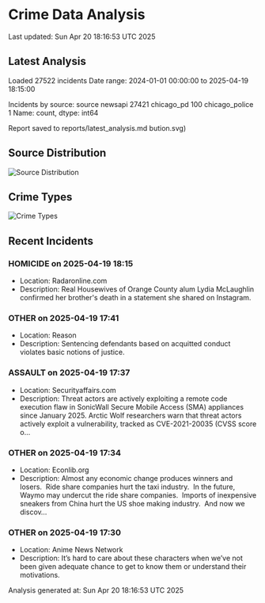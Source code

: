# Crime Data Analysis
Last updated: Sun Apr 20 18:16:53 UTC 2025

## Latest Analysis

Loaded 27522 incidents
Date range: 2024-01-01 00:00:00 to 2025-04-19 18:15:00

Incidents by source:
source
newsapi           27421
chicago_pd          100
chicago_police        1
Name: count, dtype: int64

Report saved to reports/latest_analysis.md
bution.svg)

## Source Distribution
![Source Distribution](images/source_distribution.svg)

## Crime Types
![Crime Types](images/crime_types.svg)

## Recent Incidents

### HOMICIDE on 2025-04-19 18:15
- Location: Radaronline.com
- Description: Real Housewives of Orange County alum Lydia McLaughlin confirmed her brother's death in a statement she shared on Instagram.


### OTHER on 2025-04-19 17:41
- Location: Reason
- Description: Sentencing defendants based on acquitted conduct violates basic notions of justice.


### ASSAULT on 2025-04-19 17:37
- Location: Securityaffairs.com
- Description: Threat actors are actively exploiting a remote code execution flaw in SonicWall Secure Mobile Access (SMA) appliances since January 2025. Arctic Wolf researchers warn that threat actors actively exploit a vulnerability, tracked as CVE-2021-20035 (CVSS score o…


### OTHER on 2025-04-19 17:34
- Location: Econlib.org
- Description: Almost any economic change produces winners and losers.  Ride share companies hurt the taxi industry.  In the future, Waymo may undercut the ride share companies.  Imports of inexpensive sneakers from China hurt the US shoe making industry.  And now we discov…


### OTHER on 2025-04-19 17:30
- Location: Anime News Network
- Description: It’s hard to care about these characters when we’ve not been given adequate chance to get to know them or understand their motivations.

Analysis generated at: Sun Apr 20 18:16:53 UTC 2025
